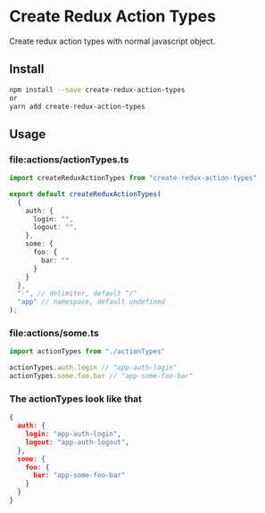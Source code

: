 # Create Redux Action Types

Create redux action types with normal javascript object.


## Install

```bash
npm install --save create-redux-action-types
or 
yarn add create-redux-action-types
```

## Usage

### file:actions/actionTypes.ts
```ts
import createReduxActionTypes from "create-redux-action-types"

export default createReduxActionTypes(
  {
    auth: {
      login: "",
      logout: "",
    },
    some: {
      foo: {
        bar: ""
      }
    }
  },
  "-", // delimiter, default "/"
  "app" // namespace, default undefined
);


```

### file:actions/some.ts
```ts
import actionTypes from "./actionTypes"

actionTypes.auth.login // "app-auth-login"
actionTypes.some.foo.bar // "app-some-foo-bar"
```

### The actionTypes look like that
```json
{
  auth: {
    login: "app-auth-login",
    logout: "app-auth-logout",
  },
  some: {
    foo: {
      bar: "app-some-foo-bar"
    }
  }
}
```